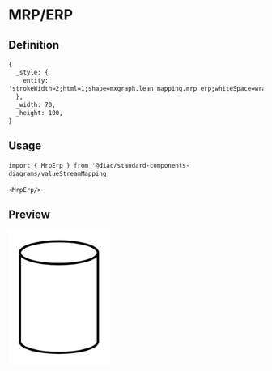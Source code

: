 # MRP/ERP

## Definition

```
{
  _style: { 
    entity: 'strokeWidth=2;html=1;shape=mxgraph.lean_mapping.mrp_erp;whiteSpace=wrap;',
  },
  _width: 70,
  _height: 100,
}
```

## Usage

```
import { MrpErp } from '@diac/standard-components-diagrams/valueStreamMapping'

<MrpErp/>
```

## Preview

<img src="./mrp-erp.png" width="200"/>

